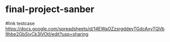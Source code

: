 # final-project-sanber

#link testcase
https://docs.google.com/spreadsheets/d/14EWaOZzsrgddeyTGdcAxyTQVb9hbe2GbSjyCk3lVOtI/edit?usp=sharing
